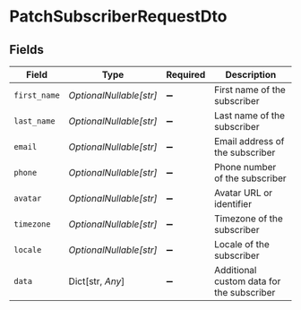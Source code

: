 # PatchSubscriberRequestDto


## Fields

| Field                                     | Type                                      | Required                                  | Description                               |
| ----------------------------------------- | ----------------------------------------- | ----------------------------------------- | ----------------------------------------- |
| `first_name`                              | *OptionalNullable[str]*                   | :heavy_minus_sign:                        | First name of the subscriber              |
| `last_name`                               | *OptionalNullable[str]*                   | :heavy_minus_sign:                        | Last name of the subscriber               |
| `email`                                   | *OptionalNullable[str]*                   | :heavy_minus_sign:                        | Email address of the subscriber           |
| `phone`                                   | *OptionalNullable[str]*                   | :heavy_minus_sign:                        | Phone number of the subscriber            |
| `avatar`                                  | *OptionalNullable[str]*                   | :heavy_minus_sign:                        | Avatar URL or identifier                  |
| `timezone`                                | *OptionalNullable[str]*                   | :heavy_minus_sign:                        | Timezone of the subscriber                |
| `locale`                                  | *OptionalNullable[str]*                   | :heavy_minus_sign:                        | Locale of the subscriber                  |
| `data`                                    | Dict[str, *Any*]                          | :heavy_minus_sign:                        | Additional custom data for the subscriber |